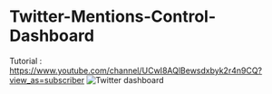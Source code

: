 # Twitter-Mentions-Control-Dashboard
Tutorial : https://www.youtube.com/channel/UCwI8AQlBewsdxbyk2r4n9CQ?view_as=subscriber
![Twitter dashboard](https://user-images.githubusercontent.com/61135648/93490040-90bdd200-f93a-11ea-949b-99727bf40f3f.gif)
